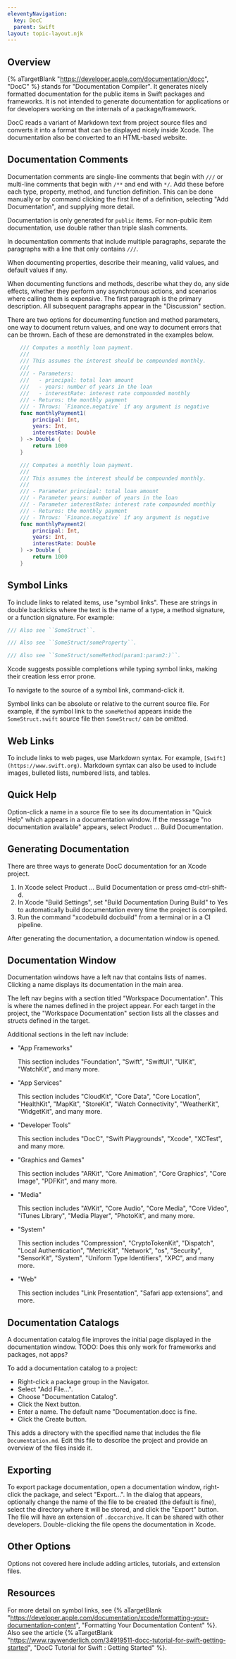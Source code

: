 ```yaml
---
eleventyNavigation:
  key: DocC
  parent: Swift
layout: topic-layout.njk
---
```


## Overview

{% aTargetBlank "https://developer.apple.com/documentation/docc", "DocC" %}
stands for "Documentation Compiler".
It generates nicely formatted documentation for the public items
in Swift packages and frameworks.
It is not intended to generate documentation for applications
or for developers working on the internals of a package/framework.

DocC reads a variant of Markdown text from project source files
and converts it into a format that can be displayed nicely inside Xcode.
The documentation also be converted to an HTML-based website.

## Documentation Comments

Documentation comments are single-line comments that begin with `///`
or multi-line comments that begin with `/**` and end with `*/`.
Add these before each type, property, method, and function definition.
This can be done manually or by command clicking the first line of
a definition, selecting "Add Documentation", and supplying more detail.

Documentation is only generated for `public` items.
For non-public item documentation, use double rather than triple slash comments.

In documentation comments that include multiple paragraphs,
separate the paragraphs with a line that only contains `///`.

When documenting properties, describe their meaning,
valid values, and default values if any.

When documenting functions and methods, describe what they do,
any side effects, whether they perform any asynchronous actions,
and scenarios where calling them is expensive.
The first paragraph is the primary description.
All subsequent paragraphs appear in the "Discussion" section.

There are two options for documenting function and method parameters,
one way to document return values, and
one way to document errors that can be thrown.
Each of these are demonstrated in the examples below.

```swift
    /// Computes a monthly loan payment.
    ///
    /// This assumes the interest should be compounded monthly.
    ///
    /// - Parameters:
    ///   - principal: total loan amount
    ///   - years: number of years in the loan
    ///   - interestRate: interest rate compounded monthly
    /// - Returns: the monthly payment
    /// - Throws: `Finance.negative` if any argument is negative
    func monthlyPayment1(
        principal: Int,
        years: Int,
        interestRate: Double
    ) -> Double {
        return 1000
    }

    /// Computes a monthly loan payment.
    ///
    /// This assumes the interest should be compounded monthly.
    ///
    /// - Parameter principal: total loan amount
    /// - Parameter years: number of years in the loan
    /// - Parameter interestRate: interest rate compounded monthly
    /// - Returns: the monthly payment
    /// - Throws: `Finance.negative` if any argument is negative
    func monthlyPayment2(
        principal: Int,
        years: Int,
        interestRate: Double
    ) -> Double {
        return 1000
    }
```

## Symbol Links

To include links to related items, use "symbol links".
These are strings in double backticks where the text is
the name of a type, a method signature, or a function signature.
For example:

```swift
/// Also see ``SomeStruct``.

/// Also see ``SomeStruct/someProperty``.

/// Also see ``SomeStruct/someMethod(param1:param2:)``.
```

Xcode suggests possible completions while typing symbol links,
making their creation less error prone.

To navigate to the source of a symbol link, command-click it.

Symbol links can be absolute or relative to the current source file.
For example, if the symbol link to the `someMethod` appears inside
the `SomeStruct.swift` source file then `SomeStruct/` can be omitted.

## Web Links

To include links to web pages, use Markdown syntax.
For example, `[Swift](https://www.swift.org)`.
Markdown syntax can also be used to include
images, bulleted lists, numbered lists, and tables.

## Quick Help

Option-click a name in a source file to see its documentation
in "Quick Help" which appears in a documentation window.
If the messsage "no documentation available" appears,
select Product ... Build Documentation.

## Generating Documentation

There are three ways to generate DocC documentation for an Xcode project.

1. In Xcode select Product ... Build Documentation or press cmd-ctrl-shift-d.
1. In Xcode "Build Settings", set "Build Documentation During Build" to Yes
   to automatically build documentation every time the project is compiled.
1. Run the command "xcodebuild docbuild" from a terminal or in a CI pipeline.

After generating the documentation, a documentation window is opened.

## Documentation Window

Documentation windows have a left nav that contains lists of names.
Clicking a name displays its documentation in the main area.

The left nav begins with a section titled "Workspace Documentation".
This is where the names defined in the project appear.
For each target in the project, the "Workspace Documentation" section
lists all the classes and structs defined in the target.

Additional sections in the left nav include:

- "App Frameworks"

  This section includes "Foundation", "Swift", "SwiftUI", "UIKit", "WatchKit",
  and many more.

- "App Services"

  This section includes "CloudKit", "Core Data", "Core Location", "HealthKit",
  "MapKit", "StoreKit", "Watch Connectivity", "WeatherKit", "WidgetKit",
  and many more.

- "Developer Tools"

  This section includes "DocC", "Swift Playgrounds", "Xcode", "XCTest",
  and many more.

- "Graphics and Games"

  This section includes "ARKit", "Core Animation", "Core Graphics",
  "Core Image", "PDFKit", and many more.

- "Media"

  This section includes "AVKit", "Core Audio", "Core Media", "Core Video",
  "iTunes Library", "Media Player", "PhotoKit", and many more.

- "System"

  This section includes "Compression", "CryptoTokenKit", "Dispatch",
  "Local Authentication", "MetricKit", "Network", "os", "Security",
  "SensorKit", "System", "Uniform Type Identifiers", "XPC",
  and many more.

- "Web"

  This section includes "Link Presentation", "Safari app extensions",
  and more.

## Documentation Catalogs

A documentation catalog file improves the initial page
displayed in the documentation window.
TODO: Does this only work for frameworks and packages, not apps?

To add a documentation catalog to a project:

- Right-click a package group in the Navigator.
- Select "Add File...".
- Choose "Documentation Catalog".
- Click the Next button.
- Enter a name. The default name "Documentation.docc is fine.
- Click the Create button.

This adds a directory with the specified name
that includes the file `Documentation.md`.
Edit this file to describe the project
and provide an overview of the files inside it.

## Exporting

To export package documentation, open a documentation window,
right-click the package, and select "Export...".
In the dialog that appears, optionally change the name of the file to be
created (the default is fine), select the directory where it will be stored,
and click the "Export" button.
The file will have an extension of `.doccarchive`.
It can be shared with other developers.
Double-clicking the file opens the documentation in Xcode.

## Other Options

Options not covered here include adding
articles, tutorials, and extension files.

## Resources

For more detail on symbol links, see {% aTargetBlank
"https://developer.apple.com/documentation/xcode/formatting-your-documentation-content",
"Formatting Your Documentation Content" %}.
Also see the article {% aTargetBlank
"https://www.raywenderlich.com/34919511-docc-tutorial-for-swift-getting-started",
"DocC Tutorial for Swift : Getting Started" %}.
